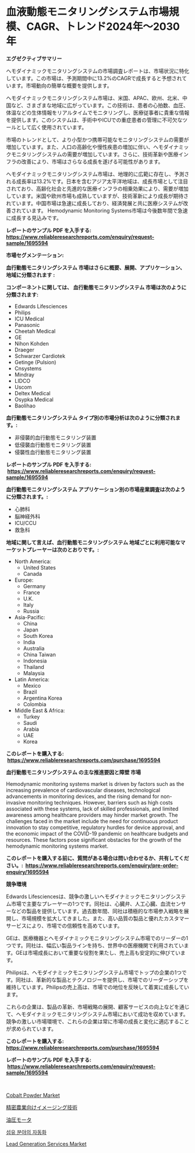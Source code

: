 <p><h1>血液動態モニタリングシステム市場規模、CAGR、トレンド2024年〜2030年</h1></p><p><strong>エグゼクティブサマリー</strong></p>
<p><p>ヘモダイナミックモニタリングシステムの市場調査レポートは、市場状況に特化しています。この市場は、予測期間中に13.2%のCAGRで成長すると予想されています。市場動向の簡単な概要を提供します。 </p><p>ヘモダイナミックモニタリングシステム市場は、米国、APAC、欧州、北米、中国など、さまざまな地域に広がっています。この技術は、患者の心拍数、血圧、体温などの生体情報をリアルタイムでモニタリングし、医療従事者に貴重な情報を提供します。このシステムは、手術中やICUでの重症患者の管理に不可欠なツールとして広く使用されています。</p><p>市場のトレンドとして、より小型かつ携帯可能なモニタリングシステムの需要が増加しています。また、人口の高齢化や慢性疾患の増加に伴い、ヘモダイナミックモニタリングシステムの需要が増加しています。さらに、技術革新や医療インフラの改善により、市場はさらなる成長を遂げる可能性があります。</p><p>ヘモダイナミックモニタリングシステム市場は、地理的に広範に存在し、予測される成長率は13.2%です。日本を含むアジア太平洋地域は、成長市場として注目されており、高齢化社会と先進的な医療インフラの相乗効果により、需要が増加しています。米国や欧州市場も成熟していますが、技術革新により成長が期待されています。中国市場は急速に成長しており、経済発展と共に医療システムが改善されています。 Hemodynamic Monitoring Systems市場は今後数年間で急速に成長する見込みです。</p></p>
<p><strong>レポートのサンプル PDF を入手する: <a href="https://www.reliableresearchreports.com/enquiry/request-sample/1695594">https://www.reliableresearchreports.com/enquiry/request-sample/1695594</a></strong></p>
<p><strong>市場セグメンテーション:</strong></p>
<p><strong> 血行動態モニタリングシステム 市場はさらに概要、展開、アプリケーション、地域に分類されます :</strong></p>
<p><strong>コンポーネントに関しては、 血行動態モニタリングシステム 市場は次のように分類されます: &nbsp;</strong></p>
<p><ul><li>Edwards Lifesciences</li><li>Philips</li><li>ICU Medical</li><li>Panasonic</li><li>Cheetah Medical</li><li>GE</li><li>Nihon Kohden</li><li>Draeger</li><li>Schwarzer Cardiotek</li><li>Getinge (Pulsion)</li><li>Cnsystems</li><li>Mindray</li><li>LIDCO</li><li>Uscom</li><li>Deltex Medical</li><li>Osypka Medical</li><li>Baolihao</li></ul></p>
<p><strong> 血行動態モニタリングシステム タイプ別の市場分析は次のように分類されます。:</strong></p>
<p><ul><li>非侵襲的血行動態モニタリング装置</li><li>低侵襲血行動態モニタリング装置</li><li>侵襲性血行動態モニタリング装置</li></ul></p>
<p><strong>レポートのサンプル PDF を入手する: &nbsp;<a href="https://www.reliableresearchreports.com/enquiry/request-sample/1695594">https://www.reliableresearchreports.com/enquiry/request-sample/1695594</a></strong></p>
<p><strong> 血行動態モニタリングシステム アプリケーション別の市場産業調査は次のように分類されます。:</strong></p>
<p><ul><li>心肺科</li><li>脳神経外科</li><li>ICU/CCU</li><li>救急科</li></ul></p>
<p><strong>地域に関して言えば、血行動態モニタリングシステム 地域ごとに利用可能なマーケットプレーヤーは次のとおりです。:</strong></p>
<p><ul>
    <li>
        North America:
        <ul>
            <li>United States</li>
            <li>Canada</li>
        </ul>
    </li>
    <li>
        Europe:
        <ul>
            <li>Germany</li>
            <li>France</li>
            <li>U.K.</li>
            <li>Italy</li>
            <li>Russia</li>
        </ul>
    </li>
    <li>
        Asia-Pacific:
        <ul>
            <li>China</li>
            <li>Japan</li>
            <li>South Korea</li>
            <li>India</li>
            <li>Australia</li>
            <li>China Taiwan</li>
            <li>Indonesia</li>
            <li>Thailand</li>
            <li>Malaysia</li>
        </ul>
    </li>
    <li>
        Latin America:
        <ul>
            <li>Mexico</li>
            <li>Brazil</li>
            <li>Argentina Korea</li>
            <li>Colombia</li>
        </ul>
    </li>
    <li>
        Middle East & Africa:
        <ul>
            <li>Turkey</li>
            <li>Saudi</li>
            <li>Arabia</li>
            <li>UAE</li>
            <li>Korea</li>
        </ul>
    </li>
    </ul></p>
<p><strong>このレポートを購入する: &nbsp;<a href="https://www.reliableresearchreports.com/purchase/1695594">https://www.reliableresearchreports.com/purchase/1695594</a></strong></p>
<p><strong>血行動態モニタリングシステム の主な推進要因と障壁 市場</strong></p>
<p><p>Hemodynamic monitoring systems market is driven by factors such as the increasing prevalence of cardiovascular diseases, technological advancements in monitoring devices, and the rising demand for non-invasive monitoring techniques. However, barriers such as high costs associated with these systems, lack of skilled professionals, and limited awareness among healthcare providers may hinder market growth. The challenges faced in the market include the need for continuous product innovation to stay competitive, regulatory hurdles for device approval, and the economic impact of the COVID-19 pandemic on healthcare budgets and resources. These factors pose significant obstacles for the growth of the hemodynamic monitoring systems market.</p></p>
<p><strong>このレポートを購入する前に、質問がある場合は問い合わせるか、共有してください。:&nbsp; <a href="https://www.reliableresearchreports.com/enquiry/pre-order-enquiry/1695594">https://www.reliableresearchreports.com/enquiry/pre-order-enquiry/1695594</a></strong></p>
<p><strong>競争環境</strong></p>
<p><p>Edwards Lifesciencesは、競争の激しいヘモダイナミックモニタリングシステム市場で主要なプレーヤーの1つです。同社は、心臓弁、人工心臓、血流センサーなどの製品を提供しています。過去数年間、同社は積極的な市場参入戦略を展開し、市場規模を拡大してきました。また、高い品質の製品と優れたカスタマーサービスにより、市場での信頼性を高めています。</p><p>GEは、医療機器とヘモダイナミックモニタリングシステム市場でのリーダーの1つです。同社は、幅広い製品ラインを持ち、世界中の医療機関で利用されています。GEは市場成長において重要な役割を果たし、売上高も安定的に伸びています。</p><p>Philipsは、ヘモダイナミックモニタリングシステム市場でトップの企業の1つです。同社は、革新的な製品とテクノロジーを提供し、市場でのリーダーシップを維持しています。Philipsの売上高は、市場での地位を反映して着実に成長しています。</p><p>これらの企業は、製品の革新、市場戦略の展開、顧客サービスの向上などを通じて、ヘモダイナミックモニタリングシステム市場において成功を収めています。競争の激しい市場環境で、これらの企業は常に市場の成長と変化に適応することが求められています。</p></p>
<p><strong>このレポートを購入する: &nbsp; <a href="https://www.reliableresearchreports.com/purchase/1695594">https://www.reliableresearchreports.com/purchase/1695594</a></strong></p>
<p><strong>レポートのサンプル PDF を入手する: &nbsp;<a href="https://www.reliableresearchreports.com/enquiry/request-sample/1695594">https://www.reliableresearchreports.com/enquiry/request-sample/1695594</a></strong><strong></strong></p>
<p>&nbsp;</p>
<p><p><a href="https://github.com/CliffMedina6/Market-Research-Report-List-3/blob/main/cobalt-powder-market.md">Cobalt Powder Market</a></p><p><a href="https://medium.com/@skylarreilly36/%E7%B2%BE%E5%AF%86%E8%BE%B2%E6%A5%AD%E5%B8%82%E5%A0%B4%E3%81%AE%E3%82%A4%E3%83%A1%E3%83%BC%E3%82%B8%E3%83%B3%E3%82%B0%E6%8A%80%E8%A1%93%E3%81%AF-%E5%B8%82%E5%A0%B4%E3%82%B7%E3%82%A7%E3%82%A2-%E5%B8%82%E5%A0%B4%E5%8B%95%E5%90%91-%E5%B8%82%E5%A0%B4%E6%88%90%E9%95%B7%E3%81%AB%E9%96%A2%E3%81%99%E3%82%8B%E6%83%85%E5%A0%B1%E3%82%92%E6%8F%90%E4%BE%9B%E3%81%97%E3%81%BE%E3%81%99-1e13069c6697">精密農業向けイメージング技術</a></p><p><a href="https://medium.com/@emmittkutch2023/%E6%B2%B9%E5%9C%A7%E3%83%A2%E3%83%BC%E3%82%BF%E3%83%BC%E5%B8%82%E5%A0%B4-2031%E5%B9%B4%E3%81%BE%E3%81%A7%E3%81%AE%E3%83%88%E3%83%AC%E3%83%B3%E3%83%89-%E4%BA%88%E6%B8%AC-%E7%AB%B6%E4%BA%89%E5%88%86%E6%9E%90-a539bf71dbb3">油圧モータ</a></p><p><a href="https://github.com/vsr06p4p49/Market-Research-Report-List-1/blob/main/6934391193079.md">섬유 분야의 자동화</a></p><p><a href="https://skillful-vermicelli-b89.notion.site/Lead-Generation-Services-Market-Size-Evaluating-its-Market-Trends-Growth-and-Projections-2024-2-17592c8840b24bc3ae936d8c86e844f4">Lead Generation Services Market</a></p></p>